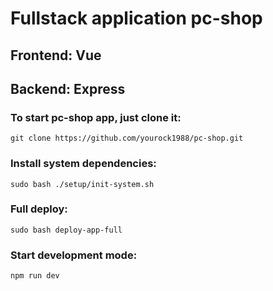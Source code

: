 # Fullstack application pc-shop

## Frontend: Vue

## Backend: Express

### To start pc-shop app, just clone it:

```console
git clone https://github.com/yourock1988/pc-shop.git
```

### Install system dependencies:

```console
sudo bash ./setup/init-system.sh
```

### Full deploy:

```console
sudo bash deploy-app-full
```

### Start development mode:

```console
npm run dev
```
